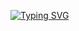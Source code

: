 [![Typing SVG](https://readme-typing-svg.demolab.com?font=Fira+Code&pause=1000&color=00FF00&center=true&vCenter=true&width=435&lines=Hello%2C+World!+I'm+Kaio+Sumikawa+%3AD)](https://github.com/kaio-sumikawa)



